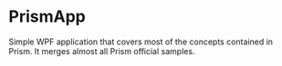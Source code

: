 # PrismApp

Simple WPF application that covers most of the concepts contained in Prism. It merges almost all Prism official samples. 
